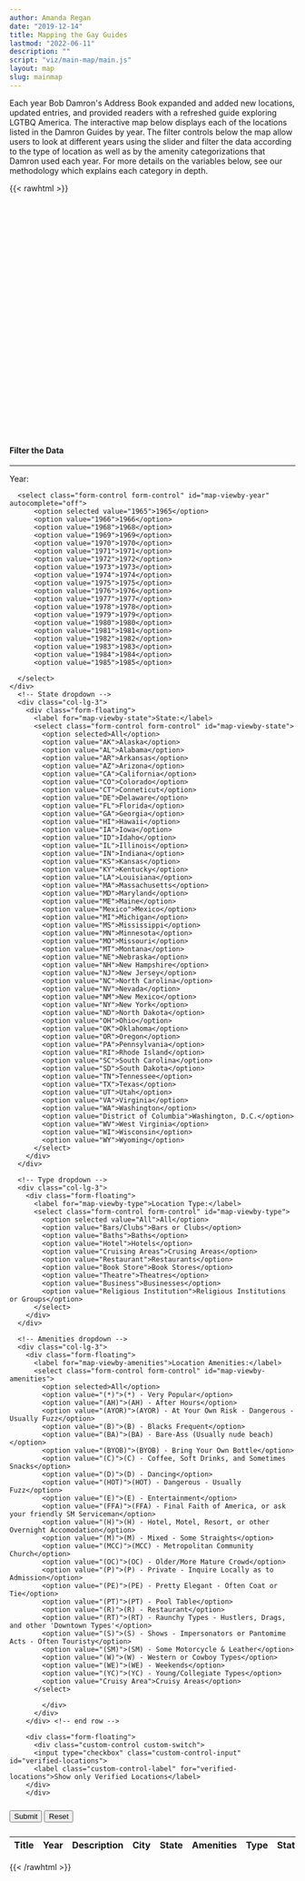 ```yaml
---
author: Amanda Regan
date: "2019-12-14"
title: Mapping the Gay Guides
lastmod: "2022-06-11"
description: ""
script: "viz/main-map/main.js"
layout: map
slug: mainmap
---
```


Each year Bob Damron's Address Book expanded and added new locations, updated entries, and provided readers with a refreshed guide exploring LGTBQ America. The interactive map below displays each of the locations listed in the Damron Guides by year. The filter controls below the map allow users to look at different years using the slider and filter the data according to the type of location as well as by the amenity categorizations that Damron used each year. For more details on the variables below, see our methodology which explains each category in depth.

{{< rawhtml >}}
<!-- <div class="row">
  <div id="accordion" class="col-lg-12">
    <div class="card">
    <div class="card-header" id="headingTwo">
      <h5 class="mb-0">
        <button class="btn btn-link collapsed" data-toggle="collapse" data-target="#collapseTwo" aria-expanded="false" aria-controls="collapseTwo">
        <i class="fa-solid fa-angle-down"></i> How to Use this Map
        </button>
      </h5>
    </div>
    <div id="collapseTwo" class="collapse" aria-labelledby="headingTwo" data-parent="#accordion">
      <div class="card-body">
        Anim pariatur cliche reprehenderit, enim eiusmod high life accusamus terry richardson ad squid. 3 wolf moon officia aute, non cupidatat skateboard dolor brunch. Food truck quinoa nesciunt laborum eiusmod. Brunch 3 wolf moon tempor, sunt aliqua put a bird on it squid single-origin coffee nulla assumenda shoreditch et. Nihil anim keffiyeh helvetica, craft beer labore wes anderson cred nesciunt sapiente ea proident. Ad vegan excepteur butcher vice lomo. Leggings occaecat craft beer farm-to-table, raw denim aesthetic synth nesciunt you probably haven't heard of them accusamus labore sustainable VHS.
      </div>
    </div>
  </div>
  </div>
</div> -->

<div class="row visualization">
  <div class="col-lg-12">
    <div id="map" style="height: 400px;"></div>
  </div>
</div>

<div class="viz-info" style="margin-top: 15px;"></div>

<div class="container card" style ="margin-top: 30px;">
  <h4 style="margin-top:15px">Filter the Data</h4>
    <hr style="margin-top:0px;">

  <form id="mggmapcontrols" class="card-body" style="padding-top: 0px;">
    <div class="row">
    <div class="col-lg-3">
      <label for="map-viewby-year">Year:</label>

      <select class="form-control form-control" id="map-viewby-year" autocomplete="off">
          <option selected value="1965">1965</option>
          <option value="1966">1966</option>
          <option value="1968">1968</option>
          <option value="1969">1969</option>
          <option value="1970">1970</option>
          <option value="1971">1971</option>
          <option value="1972">1972</option>
          <option value="1973">1973</option>
          <option value="1974">1974</option>
          <option value="1975">1975</option>
          <option value="1976">1976</option>
          <option value="1977">1977</option>
          <option value="1978">1978</option>
          <option value="1979">1979</option>
          <option value="1980">1980</option>
          <option value="1981">1981</option>
          <option value="1982">1982</option>
          <option value="1983">1983</option>
          <option value="1984">1984</option>
          <option value="1985">1985</option>

      </select>
    </div>
      <!-- State dropdown -->
      <div class="col-lg-3">
        <div class="form-floating">
          <label for="map-viewby-state">State:</label>
          <select class="form-control form-control" id="map-viewby-state">
            <option selected>All</option>
            <option value="AK">Alaska</option>
            <option value="AL">Alabama</option>
            <option value="AR">Arkansas</option>
            <option value="AZ">Arizona</option>
            <option value="CA">California</option>
            <option value="CO">Colorado</option>
            <option value="CT">Conneticut</option>
            <option value="DE">Delaware</option>
            <option value="FL">Florida</option>
            <option value="GA">Georgia</option>
            <option value="HI">Hawaii</option>
            <option value="IA">Iowa</option>
            <option value="ID">Idaho</option>
            <option value="IL">Illinois</option>
            <option value="IN">Indiana</option>
            <option value="KS">Kansas</option>
            <option value="KY">Kentucky</option>
            <option value="LA">Louisiana</option>
            <option value="MA">Massachusetts</option>
            <option value="MD">Maryland</option>
            <option value="ME">Maine</option>
            <option value="Mexico">Mexico</option>
            <option value="MI">Michigan</option>
            <option value="MS">Mississippi</option>
            <option value="MN">Minnesota</option>
            <option value="MO">Missouri</option>
            <option value="MT">Montana</option>
            <option value="NE">Nebraska</option>
            <option value="NH">New Hampshire</option>
            <option value="NJ">New Jersey</option>
            <option value="NC">North Carolina</option>
            <option value="NV">Nevada</option>
            <option value="NM">New Mexico</option>
            <option value="NY">New York</option>
            <option value="ND">North Dakota</option>
            <option value="OH">Ohio</option>
            <option value="OK">Oklahoma</option>
            <option value="OR">Oregon</option>
            <option value="PA">Pennsylvania</option>
            <option value="RI">Rhode Island</option>
            <option value="SC">South Carolina</option>
            <option value="SD">South Dakota</option>
            <option value="TN">Tennessee</option>
            <option value="TX">Texas</option>
            <option value="UT">Utah</option>
            <option value="VA">Virginia</option>
            <option value="WA">Washington</option>
            <option value="District of Columbia">Washington, D.C.</option>
            <option value="WV">West Virginia</option>
            <option value="WI">Wisconsin</option>
            <option value="WY">Wyoming</option>
          </select>
        </div>
      </div>

      <!-- Type dropdown -->
      <div class="col-lg-3">
        <div class="form-floating">
          <label for="map-viewby-type">Location Type:</label>
          <select class="form-control form-control" id="map-viewby-type">
            <option selected value="All">All</option>
            <option value="Bars/Clubs">Bars or Clubs</option>
            <option value="Baths">Baths</option>
            <option value="Hotel">Hotels</option>
            <option value="Cruising Areas">Crusing Areas</option>
            <option value="Restaurant">Restaurants</option>
            <option value="Book Store">Book Stores</option>
            <option value="Theatre">Theatres</option>
            <option value="Business">Businesses</option>
            <option value="Religious Institution">Religious Institutions or Groups</option>
          </select>
        </div>
      </div>

      <!-- Amenities dropdown -->
      <div class="col-lg-3">
        <div class="form-floating">
          <label for="map-viewby-amenities">Location Amenities:</label>
          <select class="form-control form-control" id="map-viewby-amenities">
            <option selected>All</option>
            <option value="(*)">(*) - Very Popular</option>
            <option value="(AH)">(AH) - After Hours</option>
            <option value="(AYOR)">(AYOR) - At Your Own Risk - Dangerous - Usually Fuzz</option>
            <option value="(B)">(B) - Blacks Frequent</option>
            <option value="(BA)">(BA) - Bare-Ass (Usually nude beach)</option>
            <option value="(BYOB)">(BYOB) - Bring Your Own Bottle</option>
            <option value="(C)">(C) - Coffee, Soft Drinks, and Sometimes Snacks</option>
            <option value="(D)">(D) - Dancing</option>
            <option value="(HOT)">(HOT) - Dangerous - Usually Fuzz</option>
            <option value="(E)">(E) - Entertainment</option>
            <option value="(FFA)">(FFA) - Final Faith of America, or ask your friendly SM Serviceman</option>
            <option value="(H)">(H) - Hotel, Motel, Resort, or other Overnight Accomodation</option>
            <option value="(M)">(M) - Mixed - Some Straights</option>
            <option value="(MCC)">(MCC) - Metropolitan Community Church</option>
            <option value="(OC)">(OC) - Older/More Mature Crowd</option>
            <option value="(P)">(P) - Private - Inquire Locally as to Admission</option>
            <option value="(PE)">(PE) - Pretty Elegant - Often Coat or Tie</option>
            <option value="(PT)">(PT) - Pool Table</option>
            <option value="(R)">(R) - Restaurant</option>
            <option value="(RT)">(RT) - Raunchy Types - Hustlers, Drags, and other 'Downtown Types'</option>
            <option value="(S)">(S) - Shows - Impersonators or Pantomime Acts - Often Touristy</option>
            <option value="(SM)">(SM) - Some Motorcycle & Leather</option>
            <option value="(W)">(W) - Western or Cowboy Types</option>
            <option value="(WE)">(WE) - Weekends</option>
            <option value="(YC)">(YC) - Young/Collegiate Types</option>
            <option value="Cruisy Area">Cruisy Areas</option>
          </select>

            </div>
          </div>
        </div> <!-- end row -->

        <div class="form-floating">
          <div class="custom-control custom-switch">
          <input type="checkbox" class="custom-control-input"  id="verified-locations">
          <label class="custom-control-label" for="verified-locations">Show only Verified Locations</label>
        </div>
        </div>
<button style="margin-top:10px;" type="button" id="runbutton" class="btn btn-primary">Submit</button>
<button style="margin-top:10px;" type="button" id="reset-btn" class="btn btn-primary">Reset</button>
</form>
</div> <!-- end container for viz controls -->

<div class="row" style="margin-top: 25px;">
  <div class="col-lg-12" id="mggdata_table">
    <table id="example" class="table table-striped table-bordered" width="100%">
      <thead>
              <tr>
                  <th>Title</th>
                  <th>Year</th>
                  <th>Description</th>
                  <th>City</th>
                  <th>State</th>
                  <th>Amenities</th>
                  <th>Type</th>
                  <th>Status</th>
              </tr>
          </thead>
          <tbody>
              </tbody>
</table>

  </div>
</div>
{{< /rawhtml >}}
